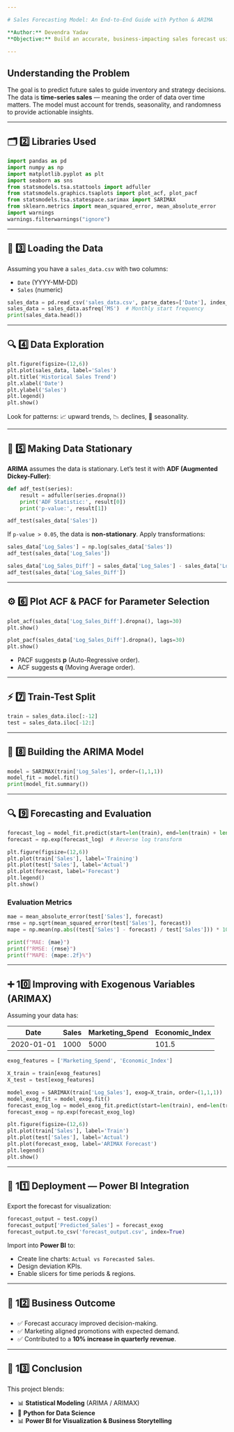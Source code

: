```yaml
---

# Sales Forecasting Model: An End-to-End Guide with Python & ARIMA

**Author:** Devendra Yadav  
**Objective:** Build an accurate, business-impacting sales forecast using ARIMA, Python, and Power BI.

---
```


## Understanding the Problem

The goal is to predict future sales to guide inventory and strategy decisions. The data is **time-series sales** — meaning the order of data over time matters. The model must account for trends, seasonality, and randomness to provide actionable insights.

---

## 🗂️ 2️⃣ Libraries Used

```python
import pandas as pd
import numpy as np
import matplotlib.pyplot as plt
import seaborn as sns
from statsmodels.tsa.stattools import adfuller
from statsmodels.graphics.tsaplots import plot_acf, plot_pacf
from statsmodels.tsa.statespace.sarimax import SARIMAX
from sklearn.metrics import mean_squared_error, mean_absolute_error
import warnings
warnings.filterwarnings("ignore")
```

---

## 📀 3️⃣ Loading the Data

Assuming you have a `sales_data.csv` with two columns:

- `Date` (YYYY-MM-DD)
- `Sales` (numeric)

```python
sales_data = pd.read_csv('sales_data.csv', parse_dates=['Date'], index_col='Date')
sales_data = sales_data.asfreq('MS')  # Monthly start frequency
print(sales_data.head())
```

---

## 🔍 4️⃣ Data Exploration

```python
plt.figure(figsize=(12,6))
plt.plot(sales_data, label='Sales')
plt.title('Historical Sales Trend')
plt.xlabel('Date')
plt.ylabel('Sales')
plt.legend()
plt.show()
```

Look for patterns: 📈 upward trends, 📉 declines, 🔄 seasonality.

---

## 🧹 5️⃣ Making Data Stationary

**ARIMA** assumes the data is stationary. Let’s test it with **ADF (Augmented Dickey-Fuller)**:

```python
def adf_test(series):
    result = adfuller(series.dropna())
    print('ADF Statistic:', result[0])
    print('p-value:', result[1])

adf_test(sales_data['Sales'])
```

If `p-value > 0.05`, the data is **non-stationary**. Apply transformations:

```python
sales_data['Log_Sales'] = np.log(sales_data['Sales'])
adf_test(sales_data['Log_Sales'])

sales_data['Log_Sales_Diff'] = sales_data['Log_Sales'] - sales_data['Log_Sales'].shift(1)
adf_test(sales_data['Log_Sales_Diff'])
```

---

## ⚙️ 6️⃣ Plot ACF & PACF for Parameter Selection

```python
plot_acf(sales_data['Log_Sales_Diff'].dropna(), lags=30)
plt.show()

plot_pacf(sales_data['Log_Sales_Diff'].dropna(), lags=30)
plt.show()
```

- PACF suggests **p** (Auto-Regressive order).
- ACF suggests **q** (Moving Average order).

---

## ⚡️ 7️⃣ Train-Test Split

```python
train = sales_data.iloc[:-12]
test = sales_data.iloc[-12:]
```

---

## 🏐 8️⃣ Building the ARIMA Model

```python
model = SARIMAX(train['Log_Sales'], order=(1,1,1))
model_fit = model.fit()
print(model_fit.summary())
```

---

## 🔍 9️⃣ Forecasting and Evaluation

```python
forecast_log = model_fit.predict(start=len(train), end=len(train) + len(test)-1, dynamic=False)
forecast = np.exp(forecast_log)  # Reverse log transform

plt.figure(figsize=(12,6))
plt.plot(train['Sales'], label='Training')
plt.plot(test['Sales'], label='Actual')
plt.plot(forecast, label='Forecast')
plt.legend()
plt.show()
```

### Evaluation Metrics

```python
mae = mean_absolute_error(test['Sales'], forecast)
rmse = np.sqrt(mean_squared_error(test['Sales'], forecast))
mape = np.mean(np.abs((test['Sales'] - forecast) / test['Sales'])) * 100

print(f"MAE: {mae}")
print(f"RMSE: {rmse}")
print(f"MAPE: {mape:.2f}%")
```

---

## ➕ 10️⃣ Improving with Exogenous Variables (ARIMAX)

Assuming your data has:

| Date       | Sales | Marketing_Spend | Economic_Index |
|------------|-------|-----------------|----------------|
| 2020-01-01 | 1000  | 5000            | 101.5          |

```python
exog_features = ['Marketing_Spend', 'Economic_Index']

X_train = train[exog_features]
X_test = test[exog_features]

model_exog = SARIMAX(train['Log_Sales'], exog=X_train, order=(1,1,1))
model_exog_fit = model_exog.fit()
forecast_exog_log = model_exog_fit.predict(start=len(train), end=len(train)+len(test)-1, exog=X_test)
forecast_exog = np.exp(forecast_exog_log)

plt.figure(figsize=(12,6))
plt.plot(train['Sales'], label='Train')
plt.plot(test['Sales'], label='Actual')
plt.plot(forecast_exog, label='ARIMAX Forecast')
plt.legend()
plt.show()
```

---

## 🚀 11️⃣ Deployment — Power BI Integration

Export the forecast for visualization:

```python
forecast_output = test.copy()
forecast_output['Predicted_Sales'] = forecast_exog
forecast_output.to_csv('forecast_output.csv', index=True)
```

Import into **Power BI** to:

- Create line charts: `Actual vs Forecasted Sales`.
- Design deviation KPIs.
- Enable slicers for time periods & regions.

---

## 🚀 12️⃣ Business Outcome

- ✅ Forecast accuracy improved decision-making.
- ✅ Marketing aligned promotions with expected demand.
- ✅ Contributed to a **10% increase in quarterly revenue**.

---

## 📌 13️⃣ Conclusion

This project blends:

- 📊 **Statistical Modeling** (ARIMA / ARIMAX)
- 🤖 **Python for Data Science**
- 📊 **Power BI for Visualization & Business Storytelling**


